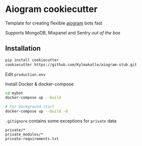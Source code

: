 # Aiogram cookiecutter

Template for creating flexible [aiogram](https://github.com/aiogram) bots fast

Supports MongoDB, Mixpanel and Sentry _out of the box_

## Installation

```bash
pip install cookiecutter
cookiecutter https://github.com/Kylmakalle/aiogram-stub.git
```


Edit `production.env`

Install Docker & docker-compose

```bash
cd mybot
docker-compose up --build

# For background start
docker-compose up --build -d

```


`.gitignore` contains some exceptions for `private` data

```
private/*
private_modules/*
private-requirements.txt
```
